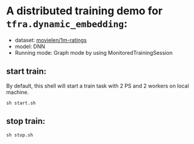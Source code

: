 # A distributed training demo for `tfra.dynamic_embedding`:

- dataset: [movielen/1m-ratings](https://www.tensorflow.org/datasets/catalog/movielens#movielens1m-ratings)
- model: DNN
- Running mode: Graph mode by using MonitoredTrainingSession

## start train:
By default, this shell will start a train task with 2 PS and 2 workers on local machine.

```shell
sh start.sh
```

## stop train:

```shell
sh stop.sh
```